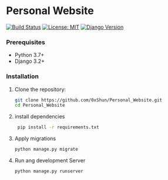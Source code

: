 # Personal Website

[![Build Status](https://travis-ci.org/your-username/your-repo.svg?branch=main)](https://travis-ci.org/your-username/your-repo)
[![License: MIT](https://img.shields.io/badge/License-MIT-yellow.svg)](https://opensource.org/licenses/MIT)
[![Django Version](https://img.shields.io/badge/Django-3.2-green.svg)](https://www.djangoproject.com/)

### Prerequisites

- Python 3.7+
- Django 3.2+

### Installation

1. Clone the repository:

   ```bash
   git clone https://github.com/0xShun/Personal_Website.git
   cd Personal_Website
2. install dependencies
   ```bash
    pip install -r requirements.txt
   ```

3. Apply migrations
   ```bash
   python manage.py migrate
4. Run ang development Server
   ```bash
   python manage.py runserver

